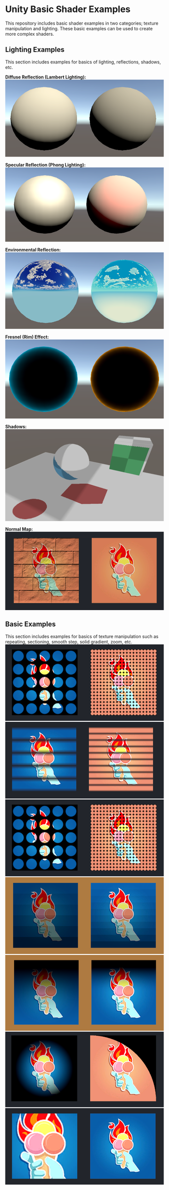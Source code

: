 
# Unity Basic Shader Examples

This repository includes basic shader examples in two categories; texture manipulation and lighting. These basic examples can be used to create more complex shaders.

## Lighting Examples

This section includes examples for basics of lighting, reflections, shadows, etc.

**Diffuse Reflection (Lambert Lighting):**
![Lambert](Screenshots/Lambert.png)

**Specular Reflection (Phong Lighting):**
![Phong](Screenshots/Phong.png)

**Environmental Reflection:**
![Environmental](Screenshots/Environmental.png)

**Fresnel (Rim) Effect:**
![Fresnel](Screenshots/Fresnel.png)

**Shadows:**
![Shadow](Screenshots/Shadow.png)

**Normal Map:**
![NormalMap](Screenshots/NormalMap.png)

## Basic Examples

This section includes examples for basics of texture manipulation such as repeating, sectioning, smooth step, solid gradient, zoom, etc.
![Repeat](Screenshots/Repeat.png)
![Sectioning](Screenshots/Sectioning.png)
![Repeat](Screenshots/Repeat.png)
![SolidGradient](Screenshots/SolidGradient.png)
![SmoothStep](Screenshots/SmoothStep.png)
![Circle](Screenshots/Circle.png)
![Zoom](Screenshots/Zoom.png)
